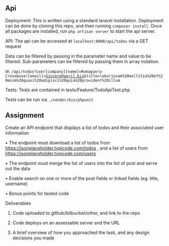 ## Api
Deployment:  This is written using a standard laravel installation.  Deployment can be done by cloning this repo,
and then running <code>composer install</code>.  Once all packages are installed, run <code>php artisan server</code> to start the api server.

API: The api can be accessed at <code>localhost:8000/api/todos</code> via a GET request

Data can be filtered by passing in the parameter name and value to be filtered.  Sub-parameters can be filtered by passing
them in array notation.

ie: <code>/api/todos?user[company][name]=Romaguera-Crona&user[email]=Sincere@april.biz&title=laboriosam%20mollitia%20et%20enim%20quasi%20adipisci%20quia%20provident%20illum</code>

Tests:  Tests are contained in tests/Feature/TodoApiTest.php 

Tests can be run via <code>./vendor/bin/phpunit</code>



## Assignment

Create an API endpoint that displays a list of todos and their associated user information

• The endpoint must download a list of todos from
https://jsonplaceholder.typicode.com/todos , and a list of users from
https://jsonplaceholder.typicode.com/users

• The endpoint must merge the list of users into the list of post and serve out the data

• Enable search on one or more of the post fields or linked fields (eg. title, username)

• Bonus points for tested code

Deliverables
1. Code uploaded to github/bitbucket/other, and link to the repo

2. Code deploys on an assessable server and the URL

3. A brief overview of how you approached the task, and any design decisions you
made
